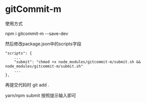 # gitCommit-m
使用方式

npm i gitcommit-m --save-dev

然后修改package.json中的scripts字段

```
"scripts": {
    ...
    "submit": "chmod +x node_modules/gitcommit-m/submit.sh && node_modules/gitcommit-m/submit.sh"
    ...
},
```


再提交代码时
git add .

yarn/npm submit   按照提示输入即可
